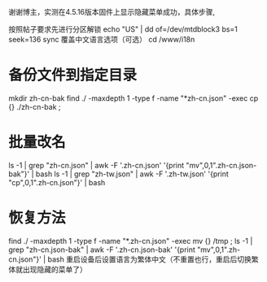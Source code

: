 谢谢博主，实测在4.5.16版本固件上显示隐藏菜单成功，具体步骤,

按照帖子要求先进行分区解锁
echo "US" | dd of=/dev/mtdblock3 bs=1 seek=136
sync
覆盖中文语言选项（可选）
cd /www/i18n
# 备份文件到指定目录
mkdir zh-cn-bak
find ./ -maxdepth 1 -type f -name "*zh-cn.json" -exec cp {} ./zh-cn-bak \;
# 批量改名
ls -1 | grep "zh-cn.json" | awk -F '.zh-cn.json' '{print "mv",$0,$1".zh-cn.json-bak"}' | bash
ls -1 | grep "zh-tw.json" | awk -F '.zh-tw.json' '{print "cp",$0,$1".zh-cn.json"}' | bash

# 恢复方法
find ./ -maxdepth 1 -type f -name "*.zh-cn.json" -exec mv {} /tmp \;
ls -1 | grep "zh-cn.json-bak" | awk -F '.zh-cn.json-bak' '{print "mv",$0,$1".zh-cn.json"}' | bash
重启设备后设置语言为繁体中文（不重置也行，重启后切换繁体就出现隐藏的菜单了）